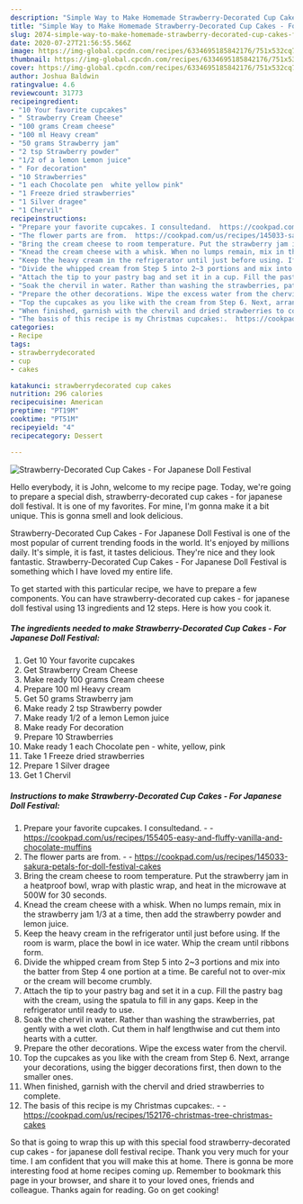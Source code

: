 ```yaml
---
description: "Simple Way to Make Homemade Strawberry-Decorated Cup Cakes - For Japanese Doll Festival"
title: "Simple Way to Make Homemade Strawberry-Decorated Cup Cakes - For Japanese Doll Festival"
slug: 2074-simple-way-to-make-homemade-strawberry-decorated-cup-cakes-for-japanese-doll-festival
date: 2020-07-27T21:56:55.566Z
image: https://img-global.cpcdn.com/recipes/6334695185842176/751x532cq70/strawberry-decorated-cup-cakes-for-japanese-doll-festival-recipe-main-photo.jpg
thumbnail: https://img-global.cpcdn.com/recipes/6334695185842176/751x532cq70/strawberry-decorated-cup-cakes-for-japanese-doll-festival-recipe-main-photo.jpg
cover: https://img-global.cpcdn.com/recipes/6334695185842176/751x532cq70/strawberry-decorated-cup-cakes-for-japanese-doll-festival-recipe-main-photo.jpg
author: Joshua Baldwin
ratingvalue: 4.6
reviewcount: 31773
recipeingredient:
- "10 Your favorite cupcakes"
- " Strawberry Cream Cheese"
- "100 grams Cream cheese"
- "100 ml Heavy cream"
- "50 grams Strawberry jam"
- "2 tsp Strawberry powder"
- "1/2 of a lemon Lemon juice"
- " For decoration"
- "10 Strawberries"
- "1 each Chocolate pen  white yellow pink"
- "1 Freeze dried strawberries"
- "1 Silver dragee"
- "1 Chervil"
recipeinstructions:
- "Prepare your favorite cupcakes. I consultedand.  https://cookpad.com/us/recipes/155405-easy-and-fluffy-vanilla-and-chocolate-muffins"
- "The flower parts are from.  https://cookpad.com/us/recipes/145033-sakura-petals-for-doll-festival-cakes"
- "Bring the cream cheese to room temperature. Put the strawberry jam in a heatproof bowl, wrap with plastic wrap, and heat in the microwave at 500W for 30 seconds."
- "Knead the cream cheese with a whisk. When no lumps remain, mix in the strawberry jam 1/3 at a time, then add the strawberry powder and lemon juice."
- "Keep the heavy cream in the refrigerator until just before using. If the room is warm, place the bowl in ice water. Whip the cream until ribbons form."
- "Divide the whipped cream from Step 5 into 2~3 portions and mix into the batter from Step 4 one portion at a time. Be careful not to over-mix or the cream will become crumbly."
- "Attach the tip to your pastry bag and set it in a cup. Fill the pastry bag with the cream, using the spatula to fill in any gaps. Keep in the refrigerator until ready to use."
- "Soak the chervil in water. Rather than washing the strawberries, pat gently with a wet cloth. Cut them in half lengthwise and cut them into hearts with a cutter."
- "Prepare the other decorations. Wipe the excess water from the chervil."
- "Top the cupcakes as you like with the cream from Step 6. Next, arrange your decorations, using the bigger decorations first, then down to the smaller ones."
- "When finished, garnish with the chervil and dried strawberries to complete."
- "The basis of this recipe is my Christmas cupcakes:.  https://cookpad.com/us/recipes/152176-christmas-tree-christmas-cakes"
categories:
- Recipe
tags:
- strawberrydecorated
- cup
- cakes

katakunci: strawberrydecorated cup cakes 
nutrition: 296 calories
recipecuisine: American
preptime: "PT19M"
cooktime: "PT51M"
recipeyield: "4"
recipecategory: Dessert

---
```



![Strawberry-Decorated Cup Cakes - For Japanese Doll Festival](https://img-global.cpcdn.com/recipes/6334695185842176/751x532cq70/strawberry-decorated-cup-cakes-for-japanese-doll-festival-recipe-main-photo.jpg)

Hello everybody, it is John, welcome to my recipe page. Today, we're going to prepare a special dish, strawberry-decorated cup cakes - for japanese doll festival. It is one of my favorites. For mine, I'm gonna make it a bit unique. This is gonna smell and look delicious.



Strawberry-Decorated Cup Cakes - For Japanese Doll Festival is one of the most popular of current trending foods in the world. It's enjoyed by millions daily. It's simple, it is fast, it tastes delicious. They're nice and they look fantastic. Strawberry-Decorated Cup Cakes - For Japanese Doll Festival is something which I have loved my entire life.


To get started with this particular recipe, we have to prepare a few components. You can have strawberry-decorated cup cakes - for japanese doll festival using 13 ingredients and 12 steps. Here is how you cook it.

<!--inarticleads1-->

##### The ingredients needed to make Strawberry-Decorated Cup Cakes - For Japanese Doll Festival:

1. Get 10 Your favorite cupcakes
1. Get  Strawberry Cream Cheese
1. Make ready 100 grams Cream cheese
1. Prepare 100 ml Heavy cream
1. Get 50 grams Strawberry jam
1. Make ready 2 tsp Strawberry powder
1. Make ready 1/2 of a lemon Lemon juice
1. Make ready  For decoration
1. Prepare 10 Strawberries
1. Make ready 1 each Chocolate pen - white, yellow, pink
1. Take 1 Freeze dried strawberries
1. Prepare 1 Silver dragee
1. Get 1 Chervil




<!--inarticleads2-->

##### Instructions to make Strawberry-Decorated Cup Cakes - For Japanese Doll Festival:

1. Prepare your favorite cupcakes. I consultedand. -  - https://cookpad.com/us/recipes/155405-easy-and-fluffy-vanilla-and-chocolate-muffins
1. The flower parts are from. -  - https://cookpad.com/us/recipes/145033-sakura-petals-for-doll-festival-cakes
1. Bring the cream cheese to room temperature. Put the strawberry jam in a heatproof bowl, wrap with plastic wrap, and heat in the microwave at 500W for 30 seconds.
1. Knead the cream cheese with a whisk. When no lumps remain, mix in the strawberry jam 1/3 at a time, then add the strawberry powder and lemon juice.
1. Keep the heavy cream in the refrigerator until just before using. If the room is warm, place the bowl in ice water. Whip the cream until ribbons form.
1. Divide the whipped cream from Step 5 into 2~3 portions and mix into the batter from Step 4 one portion at a time. Be careful not to over-mix or the cream will become crumbly.
1. Attach the tip to your pastry bag and set it in a cup. Fill the pastry bag with the cream, using the spatula to fill in any gaps. Keep in the refrigerator until ready to use.
1. Soak the chervil in water. Rather than washing the strawberries, pat gently with a wet cloth. Cut them in half lengthwise and cut them into hearts with a cutter.
1. Prepare the other decorations. Wipe the excess water from the chervil.
1. Top the cupcakes as you like with the cream from Step 6. Next, arrange your decorations, using the bigger decorations first, then down to the smaller ones.
1. When finished, garnish with the chervil and dried strawberries to complete.
1. The basis of this recipe is my Christmas cupcakes:. -  - https://cookpad.com/us/recipes/152176-christmas-tree-christmas-cakes




So that is going to wrap this up with this special food strawberry-decorated cup cakes - for japanese doll festival recipe. Thank you very much for your time. I am confident that you will make this at home. There is gonna be more interesting food at home recipes coming up. Remember to bookmark this page in your browser, and share it to your loved ones, friends and colleague. Thanks again for reading. Go on get cooking!
